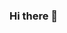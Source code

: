 ### Hi there 👋

<!--
**rodolforios/rodolforios** is a ✨ _special_ ✨ repository because its `README.md` (this file) appears on your GitHub profile.

Here are some ideas to get you started:

- 🔭 I’m currently working on ...HTML and CSS
- 🌱 I’m currently learning ...Javascript
- 👯 I’m looking to collaborate on ...HTML\CSS
- 🤔 I’m looking for help with ... bootstrap
- 💬 Ask me about ... anything
- 📫 How to reach me: ...linkedin.com\rodolfo-rios
- 😄 Pronouns: ...he\him
- ⚡ Fun fact: ... 
-->
